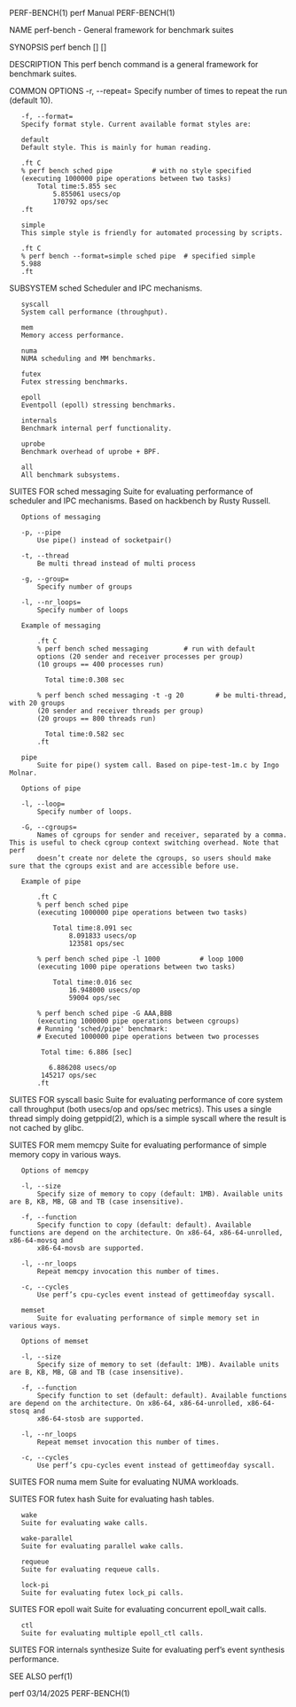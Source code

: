 PERF-BENCH(1)								  perf Manual								 PERF-BENCH(1)

NAME
       perf-bench - General framework for benchmark suites

SYNOPSIS
       perf bench [<common options>] <subsystem> <suite> [<options>]

DESCRIPTION
       This perf bench command is a general framework for benchmark suites.

COMMON OPTIONS
       -r, --repeat=
	   Specify number of times to repeat the run (default 10).

       -f, --format=
	   Specify format style. Current available format styles are:

       default
	   Default style. This is mainly for human reading.

	   .ft C
	   % perf bench sched pipe			# with no style specified
	   (executing 1000000 pipe operations between two tasks)
		   Total time:5.855 sec
			   5.855061 usecs/op
			   170792 ops/sec
	   .ft

       simple
	   This simple style is friendly for automated processing by scripts.

	   .ft C
	   % perf bench --format=simple sched pipe	# specified simple
	   5.988
	   .ft

SUBSYSTEM
       sched
	   Scheduler and IPC mechanisms.

       syscall
	   System call performance (throughput).

       mem
	   Memory access performance.

       numa
	   NUMA scheduling and MM benchmarks.

       futex
	   Futex stressing benchmarks.

       epoll
	   Eventpoll (epoll) stressing benchmarks.

       internals
	   Benchmark internal perf functionality.

       uprobe
	   Benchmark overhead of uprobe + BPF.

       all
	   All benchmark subsystems.

   SUITES FOR sched
       messaging
	   Suite for evaluating performance of scheduler and IPC mechanisms. Based on hackbench by Rusty Russell.

       Options of messaging

	   -p, --pipe
	       Use pipe() instead of socketpair()

	   -t, --thread
	       Be multi thread instead of multi process

	   -g, --group=
	       Specify number of groups

	   -l, --nr_loops=
	       Specify number of loops

       Example of messaging

	       .ft C
	       % perf bench sched messaging		    # run with default
	       options (20 sender and receiver processes per group)
	       (10 groups == 400 processes run)

		     Total time:0.308 sec

	       % perf bench sched messaging -t -g 20	    # be multi-thread, with 20 groups
	       (20 sender and receiver threads per group)
	       (20 groups == 800 threads run)

		     Total time:0.582 sec
	       .ft

	   pipe
	       Suite for pipe() system call. Based on pipe-test-1m.c by Ingo Molnar.

       Options of pipe

	   -l, --loop=
	       Specify number of loops.

	   -G, --cgroups=
	       Names of cgroups for sender and receiver, separated by a comma. This is useful to check cgroup context switching overhead. Note that perf
	       doesn’t create nor delete the cgroups, so users should make sure that the cgroups exist and are accessible before use.

       Example of pipe

	       .ft C
	       % perf bench sched pipe
	       (executing 1000000 pipe operations between two tasks)

		       Total time:8.091 sec
			       8.091833 usecs/op
			       123581 ops/sec

	       % perf bench sched pipe -l 1000		    # loop 1000
	       (executing 1000 pipe operations between two tasks)

		       Total time:0.016 sec
			       16.948000 usecs/op
			       59004 ops/sec

	       % perf bench sched pipe -G AAA,BBB
	       (executing 1000000 pipe operations between cgroups)
	       # Running 'sched/pipe' benchmark:
	       # Executed 1000000 pipe operations between two processes

		    Total time: 6.886 [sec]

		      6.886208 usecs/op
			145217 ops/sec
	       .ft

   SUITES FOR syscall
       basic
	   Suite for evaluating performance of core system call throughput (both usecs/op and ops/sec metrics). This uses a single thread simply doing
	   getppid(2), which is a simple syscall where the result is not cached by glibc.

   SUITES FOR mem
       memcpy
	   Suite for evaluating performance of simple memory copy in various ways.

       Options of memcpy

	   -l, --size
	       Specify size of memory to copy (default: 1MB). Available units are B, KB, MB, GB and TB (case insensitive).

	   -f, --function
	       Specify function to copy (default: default). Available functions are depend on the architecture. On x86-64, x86-64-unrolled, x86-64-movsq and
	       x86-64-movsb are supported.

	   -l, --nr_loops
	       Repeat memcpy invocation this number of times.

	   -c, --cycles
	       Use perf’s cpu-cycles event instead of gettimeofday syscall.

	   memset
	       Suite for evaluating performance of simple memory set in various ways.

       Options of memset

	   -l, --size
	       Specify size of memory to set (default: 1MB). Available units are B, KB, MB, GB and TB (case insensitive).

	   -f, --function
	       Specify function to set (default: default). Available functions are depend on the architecture. On x86-64, x86-64-unrolled, x86-64-stosq and
	       x86-64-stosb are supported.

	   -l, --nr_loops
	       Repeat memset invocation this number of times.

	   -c, --cycles
	       Use perf’s cpu-cycles event instead of gettimeofday syscall.

   SUITES FOR numa
       mem
	   Suite for evaluating NUMA workloads.

   SUITES FOR futex
       hash
	   Suite for evaluating hash tables.

       wake
	   Suite for evaluating wake calls.

       wake-parallel
	   Suite for evaluating parallel wake calls.

       requeue
	   Suite for evaluating requeue calls.

       lock-pi
	   Suite for evaluating futex lock_pi calls.

   SUITES FOR epoll
       wait
	   Suite for evaluating concurrent epoll_wait calls.

       ctl
	   Suite for evaluating multiple epoll_ctl calls.

   SUITES FOR internals
       synthesize
	   Suite for evaluating perf’s event synthesis performance.

SEE ALSO
       perf(1)

perf									  03/14/2025								 PERF-BENCH(1)
